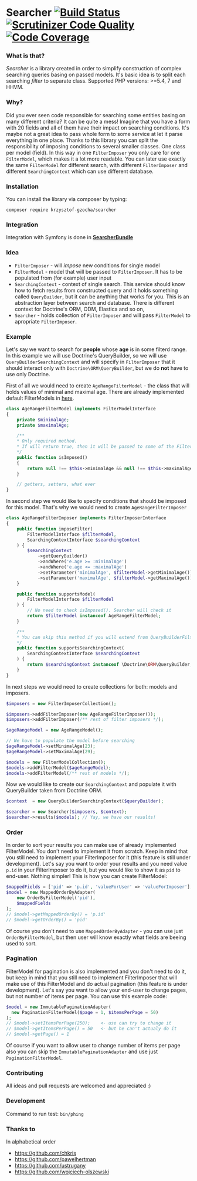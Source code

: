 # Searcher [![Build Status](https://travis-ci.org/krzysztof-gzocha/searcher.svg?branch=master)](https://travis-ci.org/krzysztof-gzocha/searcher) [![Scrutinizer Code Quality](https://scrutinizer-ci.com/g/krzysztof-gzocha/searcher/badges/quality-score.png?b=master)](https://scrutinizer-ci.com/g/krzysztof-gzocha/searcher/?branch=master) [![Code Coverage](https://scrutinizer-ci.com/g/krzysztof-gzocha/searcher/badges/coverage.png?b=master)](https://scrutinizer-ci.com/g/krzysztof-gzocha/searcher/?branch=master)

### What is that?
*Searcher* is a library created in order to simplify construction of complex searching queries basing on passed models.
It's basic idea is to split each searching *filter* to separate class.
Supported PHP versions: >=5.4, 7 and HHVM.

### Why?
Did you ever seen code responsible for searching some entities basing on many different criteria? It can be quite a mess!
Imagine that you have a form with 20 fields and all of them have their impact on searching conditions.
It's maybe not a great idea to pass whole form to some service at let it parse everything in one place. 
Thanks to this library you can split the responsibility of imposing conditions to several smaller classes. One class per model (field). In this way in one `FilterImposer` you only care for one `FilterModel`, which makes it a lot more readable.
You can later use exactly the same `FilterModel` for different search, with different `FilterImposer` and different `SearchingContext` which can use different database.

### Installation
You can install the library via composer by typing:
```
composer require krzysztof-gzocha/searcher
```

### Integration
Integration with Symfony is done in **[SearcherBundle](https://github.com/krzysztof-gzocha/searcher-bundle)**

### Idea
 - `FilterImposer` - will *impose* new conditions for single model
 - `FilterModel` - model that will be passed to `FilterImposer`. It has to be populated from (for example) user input
 - `SearchingContext` - context of single search. This service should know how to fetch results from constructed query and it holds something called `QueryBuilder`, but it can be anything that works for you. This is an abstraction layer between search and database. There is different context for Doctrine's ORM, ODM, Elastica and so on,
 - `Searcher` - holds collection of `FilterImposer` and will pass `FilterModel` to apropriate `FilterImposer`.

### Example
Let's say we want to search for **people** whose **age** is in some filterd range.
In this example we will use Doctrine's QueryBuilder, so we will use `QueryBuilderSearchingContext` and will specify in `FilterImposer` that it should interact only with `Doctrine\ORM\QueryBuilder`, but we do **not** have to use only Doctrine.

First of all we would need to create `AgeRangeFilterModel` - the class that will holds values of minimal and maximal age. There are already implemented default FilterModels in [here](https://github.com/krzysztof-gzocha/searcher/tree/master/src/KGzocha/Searcher/FilterModel).
```php
class AgeRangeFilterModel implements FilterModelInterface
{
    private $minimalAge;
    private $maximalAge;

    /**
    * Only required method.
    * If will return true, then it will be passed to some of the FilterImposer(s)
    */
    public function isImposed()
    {
        return null !== $this->minimalAge && null !== $this->maximalAge;
    }

    // getters, setters, what ever
}
```
In second step we would like to specify conditions that should be imposed for this model.
That's why we would need to create `AgeRangeFilterImposer`
```php
class AgeRangeFilterImposer implements FilterImposerInterface
{
    public function imposeFilter(
        FilterModelInterface $filterModel,
        SearchingContextInterface $searchingContext
    ) {
        $searchingContext
            ->getQueryBuilder()
            ->andWhere('e.age >= :minimalAge')
            ->andWhere('e.age <= :maximalAge')
            ->setParameter('minimalAge', $filterModel->getMinimalAge())
            ->setParameter('maximalAge', $filterModel->getMaximalAge());
    }

    public function supportsModel(
        FilterModelInterface $filterModel
    ) {
        // No need to check isImposed(). Searcher will check it
        return $filterModel instanceof AgeRangeFilterModel;
    }

    /**
    * You can skip this method if you will extend from QueryBuilderFilterImposer.
    */
    public function supportsSearchingContext(
        SearchingContextInterface $searchingContext
    ) {
        return $searchingContext instanceof \Doctrine\ORM\QueryBuilder;
    }
}
```
In next steps we would need to create collections for both: models and imposers.
```php
$imposers = new FilterImposerCollection();

$imposers->addFilterImposer(new AgeRangeFilterImposer());
$imposers->addFilterImposer(/** rest of filter imposers */);
```
```php
$ageRangeModel = new AgeRangeModel();

// We have to populate the model before searching
$ageRangeModel->setMinimalAge(23);
$ageRangeModel->setMaximalAge(29);

$models = new FilterModelCollection();
$models->addFilterModel($ageRangeModel);
$models->addFilterModel(/** rest of models */);
```
Now we would like to create our `SearchingContext` and populate it with QueryBuilder taken from Doctrine ORM.
```php
$context  = new QueryBuilderSearchingContext($queryBuilder);

$searcher = new Searcher($imposers, $context);
$searcher->results($models); // Yay, we have our results!
```
### Order
In order to sort your results you can make use of already implemented FilterModel. You don't need to implement it from scratch. Keep in mind that you still need to implement your FilterImposer for it (this feature is still under development).  Let's say you want to order your results and you need value `p.id` in your FilterImposer to do it, but you would like to show it as `pid` to end-user. Nothing simpler!
This is how you can create FilterModel:
```php
$mappedFields = ['pid' => 'p.id', 'valueForUser' => 'valueForImposer'];
$model = new MappedOrderByAdapter(
    new OrderByFilterModel('pid'),
    $mappedFields
);
// $model->getMappedOrderBy() = 'p.id'
// $model->getOrderBy() = 'pid'
```
Of course you don't need to use `MappedOrderByAdapter` - you can use just `OrderByFilterModel`, but then user will know exactly what fields are beeing used to sort.
### Pagination
FilterModel for pagination is also implemented and you don't need to do it, but keep in mind that you still need to implement FilterImposer that will make use of this FilterModel and do actual pagination (this feature is under development).
Let's say you want to allow your end-user to change pages, but not number of items per page.
You can use this example code:
```php
$model = new ImmutablePaginationAdapter(
  new PaginationFilterModel($page = 1, $itemsPerPage = 50)
);
// $model->setItemsPerPage(250);    <- use can try to change it
// $model->getItemsPerPage() = 50   <- but he can't actualy do it
// $model->getPage() = 1
```
Of course if you want to allow user to change number of items per page also you can skip the `ImmutablePaginationAdapter` and use just `PaginationFilterModel`.

### Contributing
All ideas and pull requests are welcomed and appreciated :)

### Development
Command to run test: `bin/phing`

### Thanks to
In alphabetical order
- https://github.com/chkris 
- https://github.com/pawelhertman 
- https://github.com/ustrugany 
- https://github.com/wojciech-olszewski
